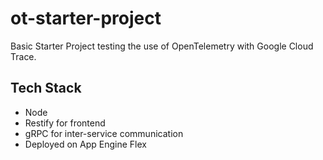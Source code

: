 # ot-starter-project
Basic Starter Project testing the use of OpenTelemetry with Google Cloud Trace.
## Tech Stack
 - Node
 - Restify for frontend
 - gRPC for inter-service communication
 - Deployed on App Engine Flex
